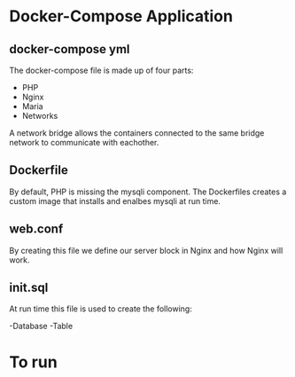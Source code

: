 # Docker-Compose Application

## docker-compose yml
The docker-compose file is made up of four parts:
- PHP
- Nginx
- Maria
- Networks


A network bridge allows the containers connected to the same bridge network to communicate with eachother. 

## Dockerfile

By default, PHP is missing the mysqli component. The Dockerfiles creates a custom image that installs and enalbes mysqli at run time.

## web.conf

By creating this file we define our server block in Nginx and how Nginx will work.

## init.sql

At run time this file is used to create the following:

-Database
-Table

# To run

`docker-compose up`

# To stop

`docker-compose down`

# Delete images and containers

To remove containers and images:

`./delete.sh`
